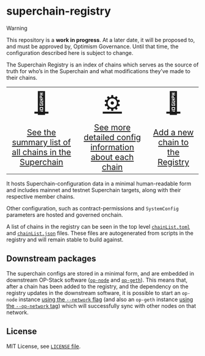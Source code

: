 # superchain-registry

> [!WARNING]
> This repository is a **work in progress**.  At a later date, it will be proposed to, and must be approved by, Optimism Governance.  Until that time, the configuration described here is subject to change.

The Superchain Registry is an index of chains which serves as the source of truth for who’s in the Superchain and what modifications they’ve made to their chains.

<center>
   <table style="text-align:center;">
      <tr style="font-size:42pt;">
         <td><a href="chainList.json">👀</a></td>
         <td><a href="superchain/configs/">⚙️</></td>
         <td><a href="documentation/add-chain.md">📝</a></td>
      </tr>
      <tr style="font-size:16pt">
         <td><a href="chainList.json">
            See the summary list of all chains in the Superchain
            </a>
        </td>
        <td><a href="superchain/configs/">
            See more detailed config information about each chain
            </a>
        </td>
         <td><a href="documentation/add-chain.md">
            Add a new chain to the Registry
            </a>
        </td>
      </tr>
   </table>
</center>


It hosts Superchain-configuration data in a minimal human-readable form and includes mainnet and testnet Superchain targets, along with their respective member chains.

Other configuration, such as contract-permissions and `SystemConfig` parameters are hosted and governed onchain.

A list of chains in the registry can be seen in the top level [`chainList.toml`](./chainList.toml) and [`chainList.json`](./chainList.json) files.
These files are autogenerated from scripts in the registry and will remain stable to build against.

## Downstream packages

The superchain configs are stored in a minimal form, and are embedded in downstream OP-Stack software ([`op-node`](https://github.com/ethereum-optimism/optimism) and [`op-geth`](https://github.com/ethereum-optimism/op-geth)). This means that, after a chain has been added to the registry, and the dependency on the registry updates in the downstream software, it is possible to start an `op-node` instance [using the `--network` flag](https://docs.optimism.io/builders/node-operators/configuration/consensus-config#network) (and also an `op-geth` instance [using the `--op-network` tag](https://docs.optimism.io/builders/node-operators/configuration/execution-config#op-network-betaop-network)) which will successfully sync with other nodes on that network.

## License

MIT License, see [`LICENSE` file](./LICENSE).
